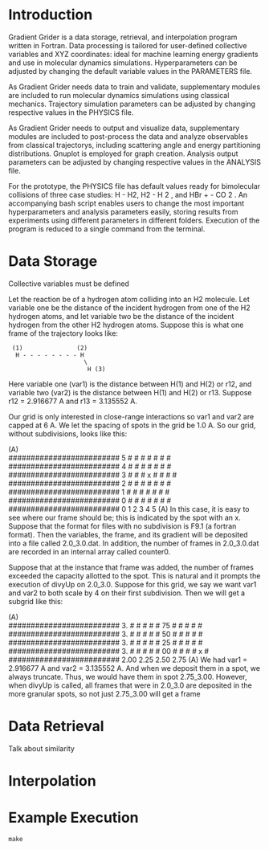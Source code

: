 # Introduction

Gradient Grider is a data storage, retrieval, and interpolation program written in Fortran. Data processing is tailored for user-defined collective variables and XYZ coordinates: ideal for machine learning energy gradients and use in molecular dynamics simulations. Hyperparameters can be adjusted by changing the default variable values in the PARAMETERS file.

As Gradient Grider needs data to train and validate, supplementary modules are included to run molecular dynamics simulations using classical mechanics. Trajectory simulation parameters can be adjusted by changing respective values in the PHYSICS file.

As Gradient Grider needs to output and visualize data, supplementary modules are included to post-process the data and analyze observables from classical trajectorys, including scattering angle and energy partitioning distributions. Gnuplot is employed for graph creation. Analysis output parameters can be adjusted by changing respective values in the ANALYSIS file.

For the prototype, the PHYSICS file has default values ready for bimolecular collisions of three case studies: H - H2, H2 - H 2 , and HBr + - CO 2 . An accompanying bash script enables users to change the most important hyperparameters and analysis parameters easily, storing results from experiments using different parameters in different folders. Execution of the program is reduced to a single command from the terminal.

# Data Storage

Collective variables must be defined

Let the reaction be of a hydrogen atom colliding into an H2 molecule. Let variable one be the distance of the incident hydrogen from one of the H2 hydrogen atoms, and let variable two be the distance of the incident hydrogen from the other H2 hydrogen atoms. Suppose this is what one frame of the trajectory looks like:

     (1)               (2) 
      H - - - - - - - - H
                         \
                          H (3)
Here variable one (var1) is the distance between H(1) and H(2) or r12, and variable two (var2) is the distance between H(1) and H(2) or r13. Suppose r12 = 2.916677 A and r13 = 3.135552 A.

Our grid is only interested in close-range interactions so var1 and var2 are capped at 6 A. We let the spacing of spots in the grid be 1.0 A. So our grid, without subdivisions, looks like this:

   (A)  
     #########################
   5 #   #   #   #   #   #   #
     #########################
   4 #   #   #   #   #   #   #
     #########################
   3 #   #   # x #   #   #   #
     #########################
   2 #   #   #   #   #   #   #
     #########################
   1 #   #   #   #   #   #   #
     #########################
   0 #   #   #   #   #   #   #
     #########################
       0   1   2   3   4   5   (A)
In this case, it is easy to see where our frame should be; this is indicated by the spot with an x. Suppose that the format for files with no subdivision is F9.1 (a fortran format). Then the variables, the frame, and its gradient will be deposited into a file called 2.0_3.0.dat. In addition, the number of frames in 2.0_3.0.dat are recorded in an internal array called counter0.

Suppose that at the instance that frame was added, the number of frames exceeded the capacity allotted to the spot. This is natural and it prompts the execution of divyUp on 2.0_3.0. Suppose for this grid, we say we want var1 and var2 to both scale by 4 on their first subdivision. Then we will get a subgrid like this:

  (A)  
      #########################
   3. #     #     #     #     #
   75 #     #     #     #     #
      #########################
   3. #     #     #     #     #
   50 #     #     #     #     #
      #########################
   3. #     #     #     #     #
   25 #     #     #     #     #
      #########################
   3. #     #     #     #     #
   00 #     #     #     #  x  #
      #########################
       2.00  2.25  2.50  2.75  (A)
We had var1 = 2.916677 A and var2 = 3.135552 A. And when we deposit them in a spot, we always truncate. Thus, we would have them in spot 2.75_3.00. However, when divyUp is called, all frames that were in 2.0_3.0 are deposited in the more granular spots, so not just 2.75_3.00 will get a frame

# Data Retrieval

Talk about similarity

# Interpolation

# Example Execution

```
make
```
